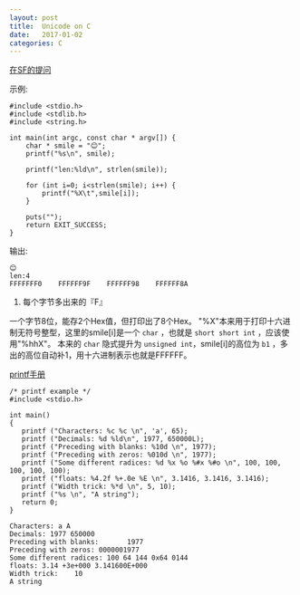 ```yaml
---
layout: post
title:  Unicode on C
date:   2017-01-02
categories: C
---
```


[在SF的提问](https://segmentfault.com/q/1010000007987044)

示例:

```
#include <stdio.h>
#include <stdlib.h>
#include <string.h>

int main(int argc, const char * argv[]) {
    char * smile = "😊";
    printf("%s\n", smile);

    printf("len:%ld\n", strlen(smile));

    for (int i=0; i<strlen(smile); i++) {
        printf("%X\t",smile[i]);
    }

    puts("");
    return EXIT_SUCCESS;
}
```

输出:

```
😊
len:4
FFFFFFF0    FFFFFF9F    FFFFFF98    FFFFFF8A
```

1. 每个字节多出来的『F』

一个字节8位，能存2个Hex值，但打印出了8个Hex。
"%X"本来用于打印十六进制无符号整型，这里的smile[i]是一个 `char` ，也就是 `short short int` ，应该使用"%hhX"。
本来的 `char` 隐式提升为 `unsigned int`，smile[i]的高位为 `b1` ，多出的高位自动补1，用十六进制表示也就是FFFFFF。

[printf手册](http://www.cplusplus.com/reference/cstdio/printf/?kw=printf)

```
/* printf example */
#include <stdio.h>

int main()
{
   printf ("Characters: %c %c \n", 'a', 65);
   printf ("Decimals: %d %ld\n", 1977, 650000L);
   printf ("Preceding with blanks: %10d \n", 1977);
   printf ("Preceding with zeros: %010d \n", 1977);
   printf ("Some different radices: %d %x %o %#x %#o \n", 100, 100, 100, 100, 100);
   printf ("floats: %4.2f %+.0e %E \n", 3.1416, 3.1416, 3.1416);
   printf ("Width trick: %*d \n", 5, 10);
   printf ("%s \n", "A string");
   return 0;
}
```

```
Characters: a A
Decimals: 1977 650000
Preceding with blanks:       1977
Preceding with zeros: 0000001977
Some different radices: 100 64 144 0x64 0144
floats: 3.14 +3e+000 3.141600E+000
Width trick:    10
A string
```
